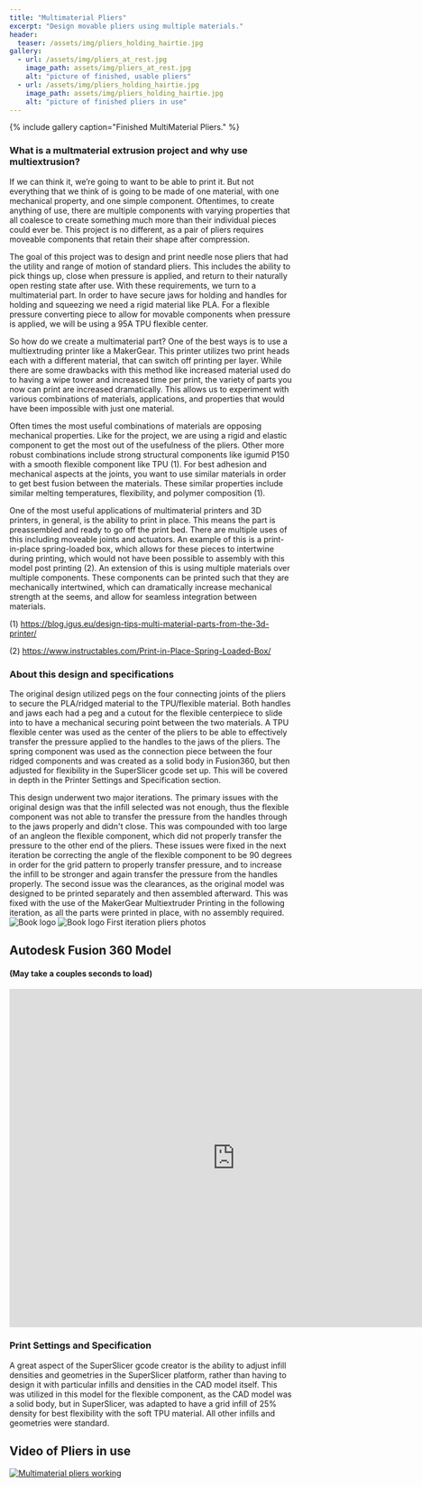 ```yaml
---
title: "Multimaterial Pliers"
excerpt: "Design movable pliers using multiple materials."
header:
  teaser: /assets/img/pliers_holding_hairtie.jpg
gallery:
  - url: /assets/img/pliers_at_rest.jpg
    image_path: assets/img/pliers_at_rest.jpg
    alt: "picture of finished, usable pliers"
  - url: /assets/img/pliers_holding_hairtie.jpg
    image_path: assets/img/pliers_holding_hairtie.jpg
    alt: "picture of finished pliers in use"
---
```

{% include gallery caption="Finished MultiMaterial Pliers." %}

### What is a multmaterial extrusion project and why use multiextrusion?
If we can think it, we’re going to want to be able to print it. But not everything that we think of is going to be made of one material, with one mechanical property, and one simple component. Oftentimes, to create anything of use, there are multiple components with varying properties that all coalesce to create something much more than their individual pieces could ever be. This project is no different, as a pair of pliers requires moveable components that retain their shape after compression. 

The goal of this project was to design and print needle nose pliers that had the utility and range of motion of standard pliers. This includes the ability to pick things up, close when pressure is applied, and return to their naturally open resting state after use.  With these requirements, we turn to a multimaterial part. In order to have secure jaws for holding and handles for holding and squeezing we need a rigid material like PLA. For a flexible pressure converting piece to allow for movable components when pressure is applied, we will be using a 95A TPU flexible center. 

So how do we create a multimaterial part? One of the best ways is to use a multiextruding printer like a MakerGear. This printer utilizes two print heads each with a different material, that can switch off printing per layer. While there are some drawbacks with this method like increased material used do to having a wipe tower and increased time per print, the variety of parts you now can print are increased dramatically. This allows us to experiment with various combinations of materials, applications, and properties that would have been impossible with just one material.

Often times the most useful combinations of materials are opposing mechanical properties. Like for the project, we are using a rigid and elastic component to get the most out of the usefulness of the pliers. Other more robust combinations include strong structural components like igumid P150 with a smooth flexible component like TPU (1). For best adhesion and mechanical aspects at the joints, you want to use similar materials in order to get best fusion between the materials. These similar properties include similar melting temperatures, flexibility, and polymer composition (1).

One of the most useful applications of multimaterial printers and 3D printers, in general, is the ability to print in place. This means the part is preassembled and ready to go off the print bed. There are multiple uses of this including moveable joints and actuators. An example of this is a print-in-place spring-loaded box, which allows for these pieces to intertwine during printing, which would not have been possible to assembly with this model post printing (2). An extension of this is using multiple materials over multiple components. These components can be printed such that they are mechanically intertwined, which can dramatically increase mechanical strength at the seems, and allow for seamless integration between materials.
 

(1)	https://blog.igus.eu/design-tips-multi-material-parts-from-the-3d-printer/

(2) https://www.instructables.com/Print-in-Place-Spring-Loaded-Box/



### About this design and specifications
 The original design utilized pegs on the four connecting joints of the pliers to secure the PLA/ridged material to the TPU/flexible material. Both handles and jaws each had a peg and a cutout for the flexible centerpiece to slide into to have a mechanical securing point between the two materials. A TPU flexible center was used as the center of the pliers to be able to effectively transfer the pressure applied to the handles to the jaws of the pliers. The spring component was used as the connection piece between the four ridged components and was created as a solid body in Fusion360, but then adjusted for flexibility in the SuperSlicer gcode set up. This will be covered in depth in the Printer Settings and Specification section.
 
This design underwent two major iterations. The primary issues with the original design was that the infill selected was not enough, thus the flexible component was not able to transfer the pressure from the handles through to the jaws properly and didn't close. This was compounded with too large of an angleon the flexible component, which did not properly transfer the pressure to the other end of the pliers. These issues were fixed in the next iteration be correcting the angle of the flexible component to be 90 degrees in order for the grid pattern to properly transfer pressure, and to increase the infill to be stronger and again transfer the pressure from the handles properly. The second issue was the clearances, as the original model was designed to be printed separately and then assembled afterward. This was fixed with the use of the MakerGear Multiextruder Printing in the following iteration, as all the parts were printed in place, with no assembly required.
![Book logo](/assets/img/iter1_rest.jpg)
![Book logo](/assets/img/iter1_closed.jpg)
First iteration pliers photos 


## Autodesk Fusion 360 Model
#### (May take a couples seconds to load)
<iframe src="https://vanderbilt643.autodesk360.com/shares/public/SH512d4QTec90decfa6e71755eaf1d0103a4?mode=embed" width="800" height="600" allowfullscreen="true" webkitallowfullscreen="true" mozallowfullscreen="true"  frameborder="0"></iframe>


### Print Settings and Specification
A great aspect of the SuperSlicer gcode creator is the ability to adjust infill densities and geometries in the SuperSlicer platform, rather than having to design it with particular infills and densities in the CAD model itself. This was utilized in this model for the flexible component, as the CAD model was a solid body, but in SuperSlicer, was adapted to have a grid infill of 25% density for best flexibility with the soft TPU material. All other infills and geometries were standard. 

  

## Video of Pliers in use

[![Multimaterial pliers working](assets/img/pliers_holding_hairtie.jpg)](https://youtube.com/shorts/qCgoobhTQss?si=LaFRNKMuuOhWzlO0)
